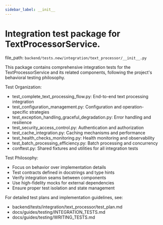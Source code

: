 ```yaml
---
sidebar_label: __init__
---
```


# Integration test package for TextProcessorService.

  file_path: `backend/tests.new/integration/text_processor/__init__.py`

This package contains comprehensive integration tests for the TextProcessorService
and its related components, following the project's behavioral testing philosophy.

Test Organization:
- test_complete_text_processing_flow.py: End-to-end text processing integration
- test_configuration_management.py: Configuration and operation-specific strategies
- test_exception_handling_graceful_degradation.py: Error handling and resilience
- test_security_access_control.py: Authentication and authorization
- test_cache_integration.py: Caching mechanisms and performance
- test_health_checks_monitoring.py: Health monitoring and observability
- test_batch_processing_efficiency.py: Batch processing and concurrency
- conftest.py: Shared fixtures and utilities for all integration tests

Test Philosophy:
- Focus on behavior over implementation details
- Test contracts defined in docstrings and type hints
- Verify integration seams between components
- Use high-fidelity mocks for external dependencies
- Ensure proper test isolation and state management

For detailed test plans and implementation guidelines, see:
- backend/tests/integration/text_processor/test_plan.md
- docs/guides/testing/INTEGRATION_TESTS.md
- docs/guides/testing/WRITING_TESTS.md
